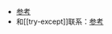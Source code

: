 - [参考](https://www.datacamp.com/tutorial/decorators-python)
- 和[[try-except]]联系：[参考](https://www.geeksforgeeks.org/error-handling-in-python-using-decorators/)